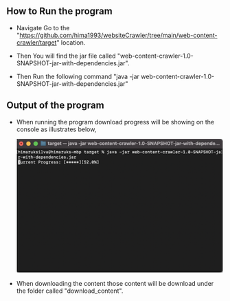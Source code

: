 ## How to Run the program

- Navigate Go to the "https://github.com/hima1993/websiteCrawler/tree/main/web-content-crawler/target" location.

- Then You will find the jar file called "web-content-crawler-1.0-SNAPSHOT-jar-with-dependencies.jar".

- Then Run the following command "java -jar web-content-crawler-1.0-SNAPSHOT-jar-with-dependencies.jar"

## Output of the program

- When running the program download progress will be showing on the console as illustrates below,

  ![Showing Progress of Downloading](progress_of_downloading.png)
  
- When downloading the content those content will be download under the folder called "download_content".




